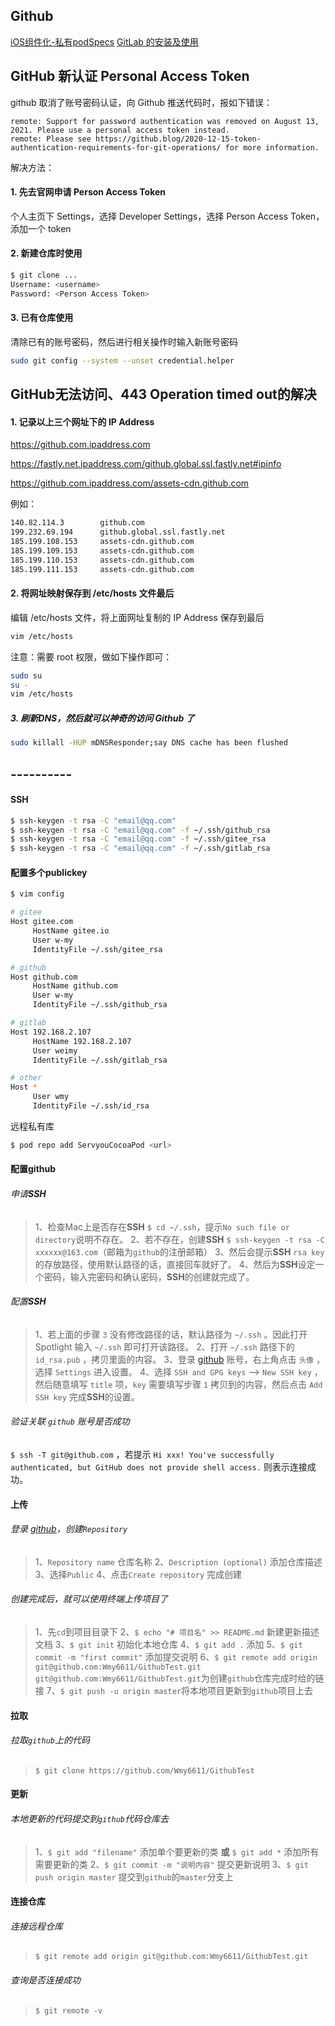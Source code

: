 ## Github

[iOS组件化-私有podSpecs](https://blog.csdn.net/MPK_Github/article/details/80825780)
[GitLab 的安装及使用](https://www.jianshu.com/p/b04356e014fa)



## GitHub 新认证 Personal Access Token

github 取消了账号密码认证，向 Github 推送代码时，报如下错误：

```
remote: Support for password authentication was removed on August 13, 2021. Please use a personal access token instead.
remote: Please see https://github.blog/2020-12-15-token-authentication-requirements-for-git-operations/ for more information.
```

解决方法：

#### 1. 先去官网申请 Person Access Token

个人主页下 Settings，选择 Developer Settings，选择 Person Access Token，添加一个 token

#### 2. 新建仓库时使用

```sh
$ git clone ...
Username: <username>
Password: <Person Access Token>
```

#### 3. 已有仓库使用

清除已有的账号密码，然后进行相关操作时输入新账号密码

```sh
sudo git config --system --unset credential.helper
```



## GitHub无法访问、443 Operation timed out的解决

#### 1. 记录以上三个网址下的 IP Address

https://github.com.ipaddress.com

https://fastly.net.ipaddress.com/github.global.ssl.fastly.net#ipinfo

https://github.com.ipaddress.com/assets-cdn.github.com

例如：

```sh
140.82.114.3  		github.com
199.232.69.194		github.global.ssl.fastly.net
185.199.108.153		assets-cdn.github.com
185.199.109.153		assets-cdn.github.com
185.199.110.153		assets-cdn.github.com
185.199.111.153		assets-cdn.github.com
```

#### 2. 将网址映射保存到 /etc/hosts 文件最后

编辑 /etc/hosts 文件，将上面网址复制的 IP Address 保存到最后

```sh
vim /etc/hosts
```

注意：需要 root 权限，做如下操作即可：

```sh
sudo su
su -
vim /etc/hosts
```

##### 3. 刷新DNS，然后就可以神奇的访问 Github 了

```sh
sudo killall -HUP mDNSResponder;say DNS cache has been flushed
```



## ----------



#### SSH

```sh
$ ssh-keygen -t rsa -C "email@qq.com"
$ ssh-keygen -t rsa -C "email@qq.com" -f ~/.ssh/github_rsa
$ ssh-keygen -t rsa -C "email@qq.com" -f ~/.ssh/gitee_rsa
$ ssh-keygen -t rsa -C "email@qq.com" -f ~/.ssh/gitlab_rsa
```



#### 配置多个publickey

```sh
$ vim config

# gitee
Host gitee.com
     HostName gitee.io
     User w-my
     IdentityFile ~/.ssh/gitee_rsa

# github
Host github.com
     HostName github.com
     User w-my
     IdentityFile ~/.ssh/github_rsa

# gitlab
Host 192.168.2.107
     HostName 192.168.2.107
     User weimy
     IdentityFile ~/.ssh/gitlab_rsa

# other
Host *
     User wmy
     IdentityFile ~/.ssh/id_rsa
```

远程私有库
```sh
$ pod repo add ServyouCocoaPod <url>
```



#### 配置github

###### 申请**SSH**

> 1、检查Mac上是否存在**SSH** `$ cd ~/.ssh`，提示`No such file or directory`说明不存在。
> 2、若不存在，创建**SSH** `$ ssh-keygen -t rsa -C xxxxxx@163.com`（邮箱为`github`的注册邮箱）
> 3、然后会提示**SSH** `rsa key`的存放路径，使用默认路径的话，直接回车就好了。
> 4、然后为**SSH**设定一个密码，输入完密码和确认密码，**SSH**的创建就完成了。

###### 配置**SSH**

> 1、若上面的步骤 `3` 没有修改路径的话，默认路径为 `~/.ssh` 。因此打开Spotlight 输入 `~/.ssh` 即可打开该路径。
> 2、打开 `~/.ssh` 路径下的 `id_rsa.pub` ，拷贝里面的内容。
> 3、登录 [github](https://github.com) 账号，右上角点击 `头像` ，选择 `Settings` 进入设置。
> 4、选择 `SSH and GPG keys`  -->  `New SSH key` ，然后随意填写 `title` 项，`key` 需要填写步骤 `1` 拷贝到的内容，然后点击 `Add SSH key` 完成**SSH**的设置。

###### 验证关联 `github` 账号是否成功

`$ ssh -T git@github.com` ，若提示 `Hi xxx! You've successfully authenticated, but GitHub does not provide shell access.` 则表示连接成功。



#### 上传

###### 登录 [github](https://github.com)，创建`Repository `

> 1、`Repository name` 仓库名称
> 2、`Description (optional)` 添加仓库描述
> 3、选择`Public`
> 4、点击`Create repository` 完成创建
###### 创建完成后，就可以使用终端上传项目了

> 1、先`cd`到项目目录下
> 2、`$ echo "# 项目名" >> README.md` 新建更新描述文档
> 3、`$ git init` 初始化本地仓库
> 4、`$ git add .` 添加
> 5、`$ git commit -m "first commit"` 添加提交说明
> 6、`$ git remote add origin git@github.com:Wmy6611/GithubTest.git` 
> `git@github.com:Wmy6611/GithubTest.git`为创建`github`仓库完成时给的链接
> 7、`$ git push -u origin master`将本地项目更新到`github`项目上去



#### 拉取

###### 拉取`github`上的代码

> `$ git clone https://github.com/Wmy6611/GithubTest`



#### 更新

###### 本地更新的代码提交到`github`代码仓库去

> 1、`$ git add "filename"`  添加单个要更新的类
> **或** `$ git add *` 添加所有需要更新的类
> 2、`$ git commit -m "说明内容"` 提交更新说明
> 3、`$ git push origin master` 提交到`github`的`master`分支上



#### 连接仓库

###### 连接远程仓库

> `$ git remote add origin git@github.com:Wmy6611/GithubTest.git`
###### 查询是否连接成功

> `$ git remote -v`
